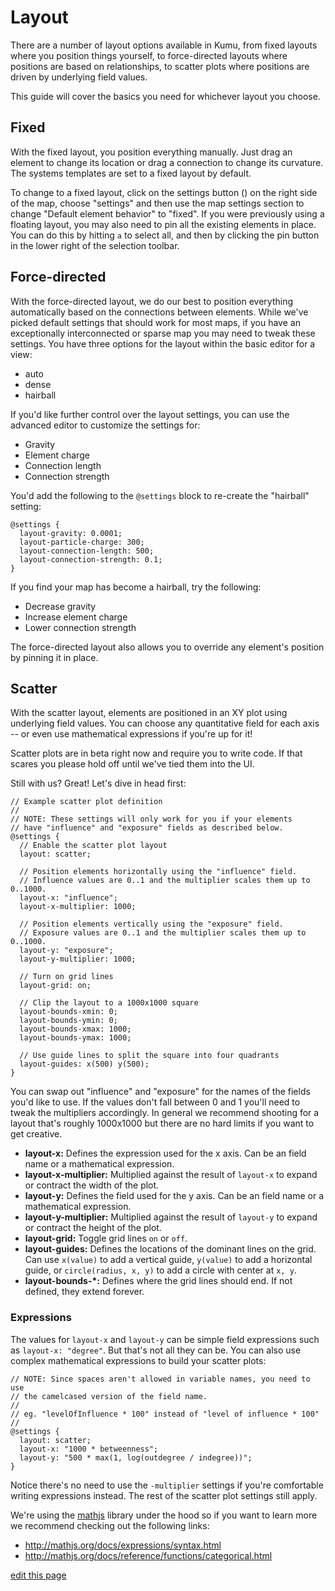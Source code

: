 # Layout
There are a number of layout options available in Kumu, from fixed layouts where you position things yourself, to force-directed layouts where positions are based on relationships, to scatter plots where positions are driven by underlying field values.

This guide will cover the basics you need for whichever layout you choose.

## Fixed
With the fixed layout, you position everything manually. Just drag an element to change its location or drag a connection to change its curvature. The systems templates are set to a fixed layout by default.

To change to a fixed layout, click on the settings button (<i class="fa fa-sliders fa-rotate-270"></i>) on the right side of the map, choose "settings" and then use the map settings section to change "Default element behavior" to "fixed". If you were previously using a floating layout, you may also need to pin all the existing elements in place. You can do this by hitting `a` to select all, and then by clicking the pin button in the lower right of the selection toolbar.

## Force-directed
With the force-directed layout, we do our best to position everything automatically based on the connections between elements. While we've picked default settings that should work for most maps, if you have an exceptionally interconnected or sparse map you may need to tweak these settings. You have three options for the layout within the basic editor for a view:

- auto
- dense
- hairball

If you'd like further control over the layout settings, you can use the advanced editor to customize the settings for:

- Gravity
- Element charge
- Connection length
- Connection strength

You'd add the following to the `@settings` block to re-create the "hairball" setting:

```
@settings {
  layout-gravity: 0.0001;
  layout-particle-charge: 300;
  layout-connection-length: 500;
  layout-connection-strength: 0.1;
}
```

If you find your map has become a hairball, try the following:

- Decrease gravity
- Increase element charge
- Lower connection strength

The force-directed layout also allows you to override any element's position by pinning it in place.

## Scatter
With the scatter layout, elements are positioned in an XY plot using underlying field values. You can choose any quantitative field for each axis -- or even use mathematical expressions if you're up for it!

Scatter plots are in beta right now and require you to write code. If that scares you please hold off until we've tied them into the UI.

Still with us? Great! Let's dive in head first:

```
// Example scatter plot definition
//
// NOTE: These settings will only work for you if your elements
// have "influence" and "exposure" fields as described below.
@settings {
  // Enable the scatter plot layout
  layout: scatter;

  // Position elements horizontally using the "influence" field.
  // Influence values are 0..1 and the multiplier scales them up to 0..1000.
  layout-x: "influence";
  layout-x-multiplier: 1000;

  // Position elements vertically using the "exposure" field.
  // Exposure values are 0..1 and the multiplier scales them up to 0..1000.
  layout-y: "exposure";
  layout-y-multiplier: 1000;

  // Turn on grid lines
  layout-grid: on;

  // Clip the layout to a 1000x1000 square
  layout-bounds-xmin: 0;
  layout-bounds-ymin: 0;
  layout-bounds-xmax: 1000;
  layout-bounds-ymax: 1000;

  // Use guide lines to split the square into four quadrants
  layout-guides: x(500) y(500);
}
```

You can swap out "influence" and "exposure" for the names of the fields you'd like to use. If the values don't fall between 0 and 1 you'll need to tweak the multipliers accordingly. In general we recommend shooting for a layout that's roughly 1000x1000 but there are no hard limits if you want to get creative.

- **layout-x:** Defines the expression used for the x axis. Can be an field name or a mathematical expression.
- **layout-x-multiplier:** Multiplied against the result of `layout-x` to expand or contract the width of the plot.
- **layout-y:** Defines the field used for the y axis. Can be an field name or a mathematical expression.
- **layout-y-multiplier:** Multiplied against the result of `layout-y` to expand or contract the height of the plot.
- **layout-grid:** Toggle grid lines `on` or `off`.
- **layout-guides:** Defines the locations of the dominant lines on the grid. Can use `x(value)` to add a vertical guide, `y(value)` to add a horizontal guide, or `circle(radius, x, y)` to add a circle with center at `x, y`.
- **layout-bounds-*:** Defines where the grid lines should end. If not defined, they extend forever.

### Expressions

The values for `layout-x` and `layout-y` can be simple field expressions such as `layout-x: "degree"`. But that's not all they can be. You can also use complex mathematical expressions to build your scatter plots:

```
// NOTE: Since spaces aren't allowed in variable names, you need to use
// the camelcased version of the field name.
//
// eg. "levelOfInfluence * 100" instead of "level of influence * 100"
//
@settings {
  layout: scatter;
  layout-x: "1000 * betweenness";
  layout-y: "500 * max(1, log(outdegree / indegree))";
}
```

Notice there's no need to use the `-multiplier` settings if you're comfortable writing expressions instead. The rest of the scatter plot settings still apply.

We're using the [mathjs](http://mathjs.org) library under the hood so if you want to learn more we recommend checking out the following links:

- http://mathjs.org/docs/expressions/syntax.html
- http://mathjs.org/docs/reference/functions/categorical.html

<span class="edit-link"><a href="https://github.com/kumu/docs/blob/master/guides/layout.md" target="_blank"><i class="fa fa-github"></i> edit this page</a></span>
